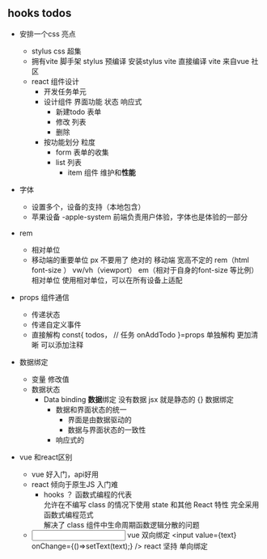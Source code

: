 ## hooks todos

- 安排一个css 亮点
    - stylus
        css 超集
    - 拥有vite 脚手架
        stylus 预编译 安装stylus vite 直接编译
        vite 来自vue 社区
    - react 组件设计
        - 开发任务单元
        - 设计组件
            界面功能  状态 响应式 
            - 新建todo  表单
            - 修改  列表
            - 删除  
        - 按功能划分 粒度
            - form  表单的收集  
            - list 列表
                - item 组件 维护和**性能**

- 字体
    - 设置多个，设备的支持（本地包含）
    - 苹果设备 -apple-system 前端负责用户体验，字体也是体验的一部分
- rem
    - 相对单位
    - 移动端的重要单位 px 不要用了 绝对的
        移动端 宽高不定的 rem（html font-size ） vw/vh（viewport） em（相对于自身的font-size 等比例） 相对单位
        使用相对单位，可以在所有设备上适配

- props  组件通信
    - 传递状态
    - 传递自定义事件
    - 直接解构
        const{
            todos， // 任务
            onAddTodo 
        }=props 单独解构  更加清晰  可以添加注释

- 数据绑定
    - 变量 修改值
    - 数据状态
        - Data binding **数据**绑定  没有数据 jsx 就是静态的
            {} 数据绑定 
            - 数据和界面状态的统一 
                - 界面是由数据驱动的
                - 数据与界面状态的一致性
            - 响应式的 

- vue 和react区别
    - vue 好入门，api好用
    - react 倾向于原生JS 入门难
        - hooks ？ 函数式编程的代表  
            允许在不编写 class 的情况下使用 state 和其他 React 特性 
            完全采用函数式编程范式  
            解决了 class 组件中生命周期函数逻辑分散的问题
    - <input v-model="text"  /> vue 双向绑定
        <input value={text} onChange={()=>setText(text);} /> react 坚持 单向绑定

            
